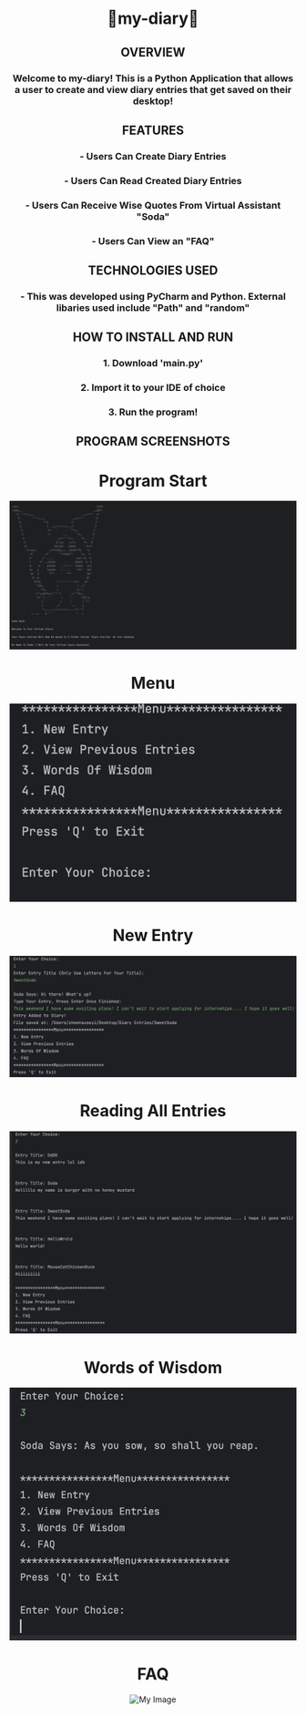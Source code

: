 <div><div align="center">
  
<h1> 📔my-diary🖤 </h1>

<h2> OVERVIEW </h2>

<h3>  Welcome to my-diary! This is a Python Application that allows a user to create and view diary entries that get saved on their desktop! </h3>
<h2> FEATURES </h2>
<h3> - Users Can Create Diary Entries </h3>
<h3> - Users Can Read Created Diary Entries </h3>
<h3> - Users Can Receive Wise Quotes From Virtual Assistant "Soda" </h3>
<h3> - Users Can View an "FAQ" </h3>

<h2> TECHNOLOGIES USED </h2>
<h3> - This was developed using PyCharm and Python. External libaries used include "Path" and "random" </h3>

<h2>HOW TO INSTALL AND RUN </h2>

<h3> 1. Download 'main.py' </h3>
<h3> 2. Import it to your IDE of choice </h3>
<h3> 3. Run the program! </h3>

<h2> PROGRAM SCREENSHOTS </h2>

# Program Start
![My Image](https://github.com/zheensuseyi/my-diary/blob/main/diary_screenshots/1.png)

# Menu
![My Image](https://github.com/zheensuseyi/my-diary/blob/main/diary_screenshots/2.png)

# New Entry
![My Image](https://github.com/zheensuseyi/my-diary/blob/main/diary_screenshots/3.png)

# Reading All Entries
![My Image](https://github.com/zheensuseyi/my-diary/blob/main/diary_screenshots/4.png)

# Words of Wisdom
![My Image](https://github.com/zheensuseyi/my-diary/blob/main/diary_screenshots/5.png)

# FAQ
![My Image](https://github.com/zheensuseyi/my_diary/blob/main/diary_screenshots/6.png)

</div>

